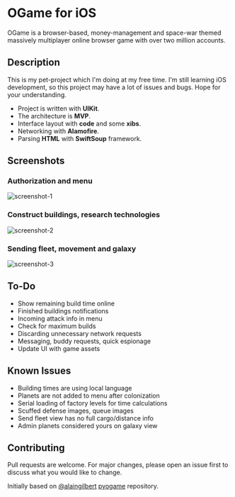 # OGame for iOS

OGame is a browser-based, money-management and space-war themed massively multiplayer online browser game with over two million accounts.

## Description

This is my pet-project which I'm doing at my free time. I'm still learning iOS development, so this project may have a lot of issues and bugs. Hope for your understanding.
- Project is written with **UIKit**.
- The architecture is **MVP**.
- Interface layout with **code** and some **xibs**.
- Networking with **Alamofire**.
- Parsing **HTML** with **SwiftSoup** framework.

## Screenshots
### Authorization and menu
![screenshot-1](https://i.imgur.com/HLMXwv4.png)
### Construct buildings, research technologies
![screenshot-2](https://i.imgur.com/5OUxZYb.png)
### Sending fleet, movement and galaxy
![screenshot-3](https://i.imgur.com/AzvEGqP.png)

## To-Do
- Show remaining build time online
- Finished buildings notifications
- Incoming attack info in menu
- Check for maximum builds
- Discarding unnecessary network requests
- Messaging, buddy requests, quick espionage
- Update UI with game assets

## Known Issues
- Building times are using local language
- Planets are not added to menu after colonization
- Serial loading of factory levels for time calculations
- Scuffed defense images, queue images
- Send fleet view has no full cargo/distance info
- Admin planets considered yours on galaxy view

## Contributing
Pull requests are welcome. For major changes, please open an issue first to discuss what you would like to change.

Initially based on [@alaingilbert](https://github.com/alaingilbert/) [pyogame](https://github.com/alaingilbert/pyogame/) repository.
